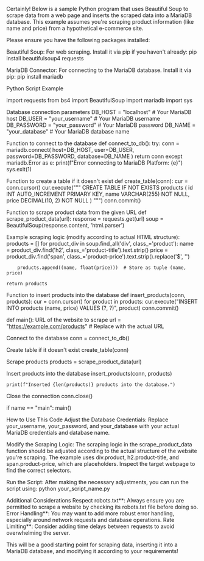 Certainly! Below is a sample Python program that uses Beautiful Soup to scrape data from a web page and inserts the scraped data into a MariaDB database. This example assumes you're scraping product information (like name and price) from a hypothetical e-commerce site.

Please ensure you have the following packages installed:

Beautiful Soup: For web scraping. Install it via pip if you haven't already:
      pip install beautifulsoup4 requests
  

MariaDB Connector: For connecting to the MariaDB database. Install it via pip:
      pip install mariadb
  

Python Script Example

import requests
from bs4 import BeautifulSoup
import mariadb
import sys

Database connection parameters
DB_HOST = "localhost"  # Your MariaDB host
DB_USER = "your_username"  # Your MariaDB username
DB_PASSWORD = "your_password"  # Your MariaDB password
DB_NAME = "your_database"  # Your MariaDB database name

Function to connect to the database
def connect_to_db():
    try:
        conn = mariadb.connect(
            host=DB_HOST,
            user=DB_USER,
            password=DB_PASSWORD,
            database=DB_NAME
        )
        return conn
    except mariadb.Error as e:
        print(f"Error connecting to MariaDB Platform: {e}")
        sys.exit(1)

Function to create a table if it doesn't exist
def create_table(conn):
    cur = conn.cursor()
    cur.execute("""
        CREATE TABLE IF NOT EXISTS products (
            id INT AUTO_INCREMENT PRIMARY KEY,
            name VARCHAR(255) NOT NULL,
            price DECIMAL(10, 2) NOT NULL
        )
    """)
    conn.commit()

Function to scrape product data from the given URL
def scrape_product_data(url):
    response = requests.get(url)
    soup = BeautifulSoup(response.content, 'html.parser')

Example scraping logic (modify according to actual HTML structure):
    products = []
    for product_div in soup.find_all('div', class_='product'):
        name = product_div.find('h2', class_='product-title').text.strip()
        price = product_div.find('span', class_='product-price').text.strip().replace('$', '')

        products.append((name, float(price)))  # Store as tuple (name, price)

    return products

Function to insert products into the database
def insert_products(conn, products):
    cur = conn.cursor()
    for product in products:
        cur.execute("INSERT INTO products (name, price) VALUES (?, ?)", product)
    conn.commit()

def main():
URL of the website to scrape
    url = "https://example.com/products"  # Replace with the actual URL

Connect to the database
    conn = connect_to_db()

Create table if it doesn't exist
    create_table(conn)

Scrape products
    products = scrape_product_data(url)

Insert products into the database
    insert_products(conn, products)

    print(f"Inserted {len(products)} products into the database.")

Close the connection
    conn.close()

if name == "main":
    main()

How to Use This Code
Adjust the Database Credentials: Replace your_username, your_password, and your_database with your actual MariaDB credentials and database name.

Modify the Scraping Logic: The scraping logic in the scrape_product_data function should be adjusted according to the actual structure of the website you're scraping. The example uses div.product, h2.product-title, and span.product-price, which are placeholders. Inspect the target webpage to find the correct selectors.

Run the Script: After making the necessary adjustments, you can run the script using:
      python your_script_name.py
  

Additional Considerations
Respect robots.txt**: Always ensure you are permitted to scrape a website by checking its robots.txt file before doing so.
Error Handling**: You may want to add more robust error handling, especially around network requests and database operations.
Rate Limiting**: Consider adding time delays between requests to avoid overwhelming the server.

This will be a good starting point for scraping data, inserting it into a MariaDB database, and modifying it according to your requirements!
